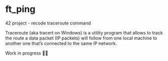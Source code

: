 # ft_ping

42 project - recode traceroute command

Traceroute (aka tracert on Windows) is a utility program that allows to track the route
a data packet (IP packets) will follow from one local machine to another one that’s connected to the same IP network.

Work in progress 👨‍💻